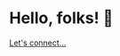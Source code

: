 # Hello, folks! 👋
 
[Let's connect...](https://shallon.vercel.app/)
<!--  I'm a software developer from Rwanda currently a student at Rwanda Coding Academy. You can find me on [![Twitter][1.2]][1],  or on [![LinkedIn][3.2]][3]. You can reach me on my email too kobshallon041@gmail.com

 -->
<!-- links to social media icons -->

<!-- icons with padding -->

<!-- [1.1]: http://i.imgur.com/tXSoThF.png (twitter icon with padding)
[2.1]: http://i.imgur.com/0o48UoR.png (github icon with padding)
 -->
<!-- icons without padding -->
<!-- 
[1.2]: http://i.imgur.com/wWzX9uB.png (twitter icon without padding)
[2.2]: http://i.imgur.com/9I6NRUm.png (github icon without padding)
[3.2]: https://raw.githubusercontent.com/MartinHeinz/MartinHeinz/master/linkedin-3-16.png (LinkedIn icon without padding)

[![Top Langs](https://github-readme-stats.vercel.app/api/top-langs/?username=shallonkobusinge&langs_count=8)](https://github.com/shallonkobusinge/github-readme-stats)
 -->
<!-- links to your social media accounts -->
<!-- 
[1]: https://twitter.com/Shallon_Kob
[2]: https://github.com/shallonkobusinge
[3]: https://www.linkedin.com/in/shallon-kobusinge-701453186/
 -->
